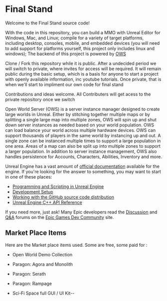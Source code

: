 Final Stand
=============

Welcome to the Final Stand source code!

With the code in this repository, you can build a MMO with Unreal Editor for Windows, Mac, and Linux; compile for a variety of target platforms, including desktop, consoles, mobile, and embedded devices (you will need to add support for platforms yourself, this project only includes linux and windows);
The backend of this project is powered by [OWS](https://github.com/johnfenton1980/OWS2) 

Clone / Fork this repository while it is public. After a undecided period we will switch to private, where invites for access will be required. It will remain public during the basic setup, which is a basis for anyone to start a project with openly available information, inc youtube tutorials. Once private, that is when we'll start to impliment our own code for final stand 

Contributions and ideas welcome. All Contributers will get acess to the private repository once we switch

Open World Server (OWS) is a server instance manager designed to create large worlds in Unreal. Either by stitching together multiple maps or by splitting a single large map into multiple zones, OWS will spin up and shut down server instances as needed based on your world population. OWS can load balance your world across multiple hardware devices. OWS can support thousands of players in the same world by instancing up and out. A single zone can be instanced multiple times to support a large population in one area. Areas of a map can also be split up into multiple zones to support a larger population. In addition to server instance management, OWS also handles persistence for Accounts, Characters, Abilities, Inventory and more.

Unreal Engine has a vast amount of [official documentation](http://docs.unrealengine.com) available for the engine. If you're looking for the answer to something, you may want to start in one of these places:

*   [Programming and Scripting in Unreal Engine](https://docs.unrealengine.com/unreal-engine-programming-and-scripting)
*   [Development Setup](https://docs.unrealengine.com/setting-up-your-development-environment-for-cplusplus-in-unreal-engine/)
*   [Working with the GitHub source code distribution](https://docs.unrealengine.com/downloading-unreal-engine-source-code)
*   [Unreal Engine C++ API Reference](https://docs.unrealengine.com/API)

If you need more, just ask! Many Epic developers read the [Discussion](https://forums.unrealengine.com/latest?exclude_tag=question) and [Q&A](https://forums.unrealengine.com/tag/question) forums on the [Epic Games Dev Community](https://dev.epicgames.com/community/) site.


Market Place Items
--------

Here are the Market place items used. Some are free, some paid for :

*   Open World Demo Collection

*   Paragon: Agora and Monolith

*   Paragon: Serath

*   Paragon: Rampage

*   Sci-Fi Space full GUI / UI Kit--

